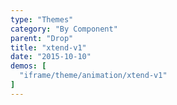 ```yaml
---
type: "Themes"
category: "By Component"
parent: "Drop"
title: "xtend-v1"
date: "2015-10-10"
demos: [
  "iframe/theme/animation/xtend-v1"
]
---
```

